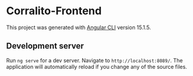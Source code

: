 # Corralito-Frontend

This project was generated with [Angular CLI](https://github.com/angular/angular-cli) version 15.1.5.

## Development server

Run `ng serve` for a dev server. Navigate to `http://localhost:8089/`. The application will automatically reload if you change any of the source files.
